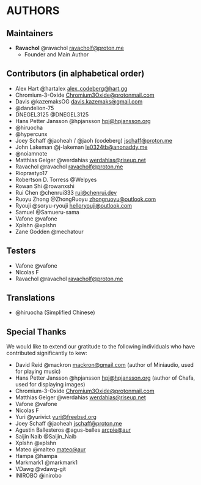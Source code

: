 # AUTHORS

## Maintainers
* **Ravachol** @ravachol <ravacholf@proton.me>
  * Founder and Main Author

## Contributors (in alphabetical order)

* Alex Hart @hartalex <alex_codeberg@hart.gg>
* Chromium-3-Oxide <Chromium3Oxide@protonmail.com>
* Davis @kazemaksOG <davis.kazemaks@gmail.com>
* @dandelion-75
* DNEGEL3125 @DNEGEL3125
* Hans Petter Jansson @hpjansson <hpj@hpjansson.org>
* @hiruocha
* @hypercunx
* Joey Schaff @jaoheah / @jaoh (codeberg) <jschaff@proton.me>
* John Lakeman @j-lakeman <le0324tb@anonaddy.me>
* @noiamnote
* Matthias Geiger @werdahias <werdahias@riseup.net>
* Ravachol @ravachol <ravacholf@proton.me>
* Rioprastyo17
* Robertson D. Torress @Welpyes
* Rowan Shi @rowanxshi
* Rui Chen @chenrui333 <rui@chenrui.dev>
* Ruoyu Zhong @ZhongRuoyu <zhongruoyu@outlook.com>
* Ryouji @soryu-ryouji <helloryouji@outlook.com>
* Samuel @Samueru-sama
* Vafone @vafone
* Xplshn @xplshn
* Zane Godden @mechatour

## Testers

* Vafone @vafone
* Nicolas F
* Ravachol @ravachol <ravacholf@proton.me>

## Translations

* @hiruocha (Simplified Chinese)

## Special Thanks

We would like to extend our gratitude to the following individuals who have contributed significantly to kew:

* David Reid @mackron <mackron@gmail.com> (author of Miniaudio, used for playing music)
* Hans Petter Jansson @hpjansson <hpj@hpjansson.org> (author of Chafa, used for displaying images)
* Chromium-3-Oxide <Chromium3Oxide@protonmail.com>
* Matthias Geiger @werdahias <werdahias@riseup.net>
* Vafone @vafone
* Nicolas F
* Yuri @yurivict yuri@freebsd.org
* Joey Schaff @jaoheah <jschaff@proton.me>
* Agustin Ballesteros @agus-balles <arcpie@aur>
* Saijin Naib @Saijin_Naib
* Xplshn @xplshn
* Mateo @malteo <mateo@aur>
* Hampa @hampa
* Markmark1 @markmark1
* VDawg @vdawg-git
* INIROBO @inirobo

